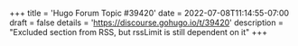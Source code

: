 +++
title = 'Hugo Forum Topic #39420'
date = 2022-07-08T11:14:55-07:00
draft = false
details = 'https://discourse.gohugo.io/t/39420'
description = "Excluded section from RSS, but rssLimit is still dependent on it"
+++
